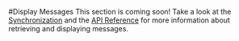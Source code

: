 #Display Messages
This section is coming soon! Take a look at the [Synchronization](https://developer.layer.com/docs/integration/android#synchronization) and the [API Reference](https://developer.layer.com/docs/api/android) for more information about retrieving and displaying messages.